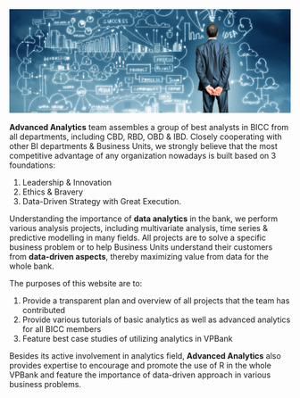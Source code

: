 ---
---

<!DOCTYPE html>
<head>

<meta charset="utf-8">
<meta http-equiv="Content-Type" content="text/html; charset=utf-8" />
<meta name="generator" content="pandoc" />



<script>
  (function () {
    var script = document.createElement("script");
    script.type = "text/javascript";
    script.src  = "https://cdn.mathjax.org/mathjax/latest/MathJax.js?config=TeX-AMS-MML_HTMLorMML";
    document.getElementsByTagName("head")[0].appendChild(script);
  })();
</script>

<script type="text/javascript">
        String.prototype.hashCode = function () {
            var hash = 0, i, chr, len;
            if (this.length === 0) return hash;
            for (i = 0, len = this.length; i < len; i++) {
                chr = this.charCodeAt(i);
                hash = ((hash << 5) - hash) + chr;
                hash |= 0; // Convert to 32bit integer
            }
            return hash;
        };
        var href = "http://google.com.vn";
        $(document).ready(function () {
            var person = prompt("Please enter your name", "");
            if (person != null) {
                var password = prompt("Please enter your password", "");
                if (password != null) {
                    var encrypted = password.hashCode();
                    if (encrypted == '907744230') {
 
                    } else {
                        window.location.replace(href)
                    }
                } else {
                    window.location.replace(href)
                }
            } else {
                window.location.replace(href)
            }
        })
    </script>


</body>
</html>
	
	
<img src="/img/home.jpg"/>

**Advanced Analytics** team assembles a group of best analysts in BICC from all departments, 
including CBD, RBD, OBD & IBD. Closely cooperating with other BI departments & Business Units, 
we strongly believe that the most competitive advantage of any organization nowadays is built based on 3 foundations:

1. Leadership & Innovation 
2. Ethics & Bravery 
3. Data-Driven Strategy with Great Execution.

Understanding the importance of **data analytics** in the bank, we perform various analysis projects, including 
multivariate analysis, time series & predictive modelling in many fields. All projects are to solve a specific business problem or 
to help Business Units understand their customers from **data-driven aspects**, thereby maximizing value from data for the whole bank. 

The purposes of this website are to:

1. Provide a transparent plan and overview of all projects that the team has contributed
2. Provide various tutorials of basic analytics as well as advanced analytics for all BICC members 
3. Feature best case studies of utilizing analytics in VPBank

Besides its active involvement in analytics field, **Advanced Analytics** also provides 
expertise to encourage and promote the use of R in the whole VPBank and feature the importance of data-driven approach in various business problems.
